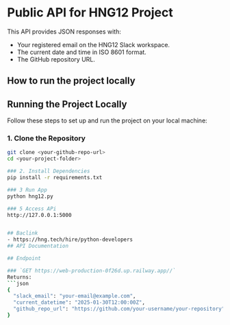 # Public API for HNG12 Project

This API provides JSON responses with:

- Your registered email on the HNG12 Slack workspace.
- The current date and time in ISO 8601 format.
- The GitHub repository URL.

## How to run the project locally
## Running the Project Locally

Follow these steps to set up and run the project on your local machine:

### 1. Clone the Repository
```sh
git clone <your-github-repo-url>
cd <your-project-folder>

### 2. Install Dependencies
pip install -r requirements.txt

### 3 Run App
python hng12.py

### 5 Access APi
http://127.0.0.1:5000


## Baclink
- https://hng.tech/hire/python-developers
## API Documentation

## Endpoint

### `GET https://web-production-0f26d.up.railway.app//`
Returns:
```json
{
  "slack_email": "your-email@example.com",
  "current_datetime": "2025-01-30T12:00:00Z",
  "github_repo_url": "https://github.com/your-username/your-repository"
}


